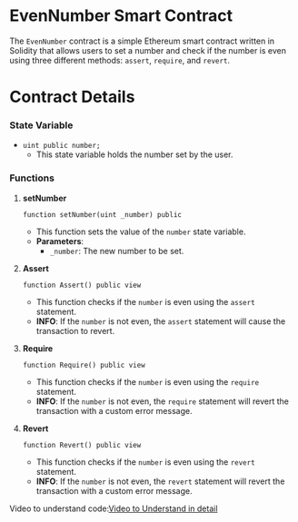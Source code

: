 
# EvenNumber Smart Contract

The `EvenNumber` contract is a simple Ethereum smart contract written in Solidity that allows users to set a number and check if the number is even using three different methods: `assert`, `require`, and `revert`.

# Contract Details

### State Variable
- `uint public number;`
  - This state variable holds the number set by the user.

### Functions

1. **setNumber**
    ```solidity
    function setNumber(uint _number) public
    ```
    - This function sets the value of the `number` state variable.
    - **Parameters**:
      - `_number`: The new number to be set.
   

2. **Assert**
    ```solidity
    function Assert() public view
    ```
    - This function checks if the `number` is even using the `assert` statement.
    - **INFO**: If the `number` is not even, the `assert` statement will cause the transaction to revert.

3. **Require**
    ```solidity
    function Require() public view
    ```
    - This function checks if the `number` is even using the `require` statement.
    - **INFO**: If the `number` is not even, the `require` statement will revert the transaction with a custom error message.

4. **Revert**
    ```solidity
    function Revert() public view
    ```
    - This function checks if the `number` is even using the `revert` statement.
    - **INFO**: If the `number` is not even, the `revert` statement will revert the transaction with a custom error message.



Video to understand code:[Video to Understand in detail](<https://www.loom.com/share/7d1a8fa539ea4e52995ca5af3be68a3d>)

